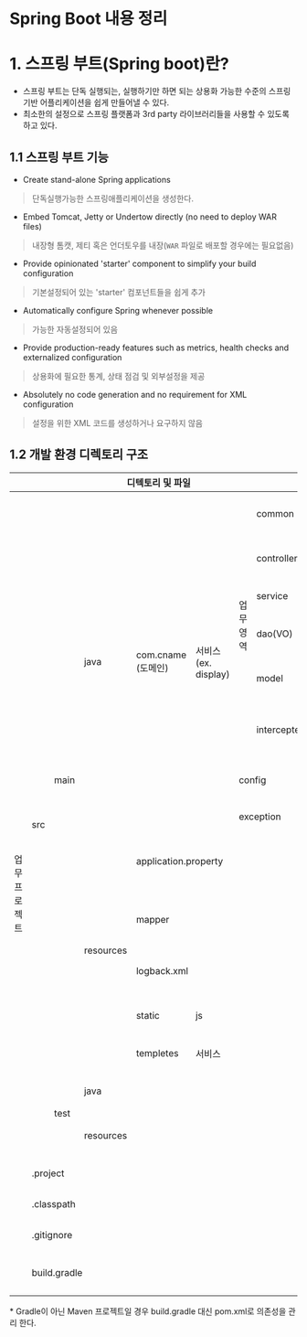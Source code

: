 Spring Boot 내용 정리
========================
# 1. 스프링 부트(Spring boot)란?
* 스프링 부트는 단독 실행되는, 실행하기만 하면 되는 상용화 가능한 수준의 스프링 기반 어플리케이션을 쉽게 만들어낼 수 있다. 
* 최소한의 설정으로 스프링 플랫폼과 3rd party 라이브러리들을 사용할 수 있도록 하고 있다. 
## 1.1 스프링 부트 기능
* Create stand-alone Spring applications
> 단독실행가능한 스프링애플리케이션을 생성한다.
* Embed Tomcat, Jetty or Undertow directly (no need to deploy WAR files)
> 내장형 톰캣, 제티 혹은 언더토우를 내장(```WAR``` 파일로 배포할 경우에는 필요없음)
* Provide opinionated 'starter' component to simplify your build configuration
> 기본설정되어 있는 'starter' 컴포넌트들을 쉽게 추가
* Automatically configure Spring whenever possible
> 가능한 자동설정되어 있음
* Provide production-ready features such as metrics, health checks and externalized configuration
> 상용화에 필요한 통계, 상태 점검 및 외부설정을 제공
* Absolutely no code generation and no requirement for XML configuration
> 설정을 위한 XML 코드를 생성하거나 요구하지 않음



## 1.2 개발 환경 디렉토리 구조
<table class="tg">
<thead>
  <tr>
    <th class="tg-gdc4" colspan="8">디텍토리 및 파일</th>
    <th class="tg-gdc4">설명</th>
  </tr>
</thead>
<tbody>
  <tr>
    <td class="tg-c3ow" rowspan="19">업무 프로젝트</td>
    <td class="tg-c3ow" rowspan="15">src</td>
    <td class="tg-c3ow" rowspan="13">main</td>
    <td class="tg-c3ow" rowspan="8">java</td>
    <td class="tg-c3ow" rowspan="8">com.cname<br>(도메인)</td>
    <td class="tg-c3ow" rowspan="8">서비스<br>(ex. display)</td>
    <td class="tg-c3ow" rowspan="6">업무 영역</td>
    <td class="tg-0pky">common</td>
    <td class="tg-0pky">프로젝트 내에서 사용하는 공통 모듈</td>
  </tr>
  <tr>
    <td class="tg-0pky">controller</td>
    <td class="tg-0pky">서블릿 요청을 처리하는 컨트롤러</td>
  </tr>
  <tr>
    <td class="tg-0pky">service</td>
    <td class="tg-0pky">비지니스 로직 처리</td>
  </tr>
  <tr>
    <td class="tg-0pky">dao(VO)</td>
    <td class="tg-0pky">데이터 access를 위한 로직</td>
  </tr>
  <tr>
    <td class="tg-0pky">model</td>
    <td class="tg-0pky">데이터를 저장하는 POJO 객체</td>
  </tr>
  <tr>
    <td class="tg-0pky">intercepter</td>
    <td class="tg-0pky">controller 클래스 호출 전에 비지니스 로직 처리</td>
  </tr>
  <tr>
    <td class="tg-0pky" colspan="2">config</td>
    <td class="tg-0pky">프로젝트 내의 configuration 설정 bean</td>
  </tr>
  <tr>
    <td class="tg-0pky" colspan="2">exception</td>
    <td class="tg-0pky">전역 예외처리 클래스</td>
  </tr>
  <tr>
    <td class="tg-0pky" rowspan="5">resources</td>
    <td class="tg-0pky" colspan="4">application.property</td>
    <td class="tg-0pky">업무 프로세스 환경 별 설정 및 property 정보 저장</td>
  </tr>
  <tr>
    <td class="tg-0pky" colspan="4">mapper</td>
    <td class="tg-0pky">mybatis 관련 설정 및 xml query 파일 저장</td>
  </tr>
  <tr>
    <td class="tg-0pky" colspan="4">logback.xml</td>
    <td class="tg-0pky">업무 프로젝트 별 로그 설정 저장</td>
  </tr>
  <tr>
    <td class="tg-0pky">static</td>
    <td class="tg-0pky" colspan="3">js</td>
    <td class="tg-0pky">업무 로직 javascript 파일</td>
  </tr>
  <tr>
    <td class="tg-0pky">templetes</td>
    <td class="tg-0pky" colspan="3">서비스</td>
    <td class="tg-0pky">Thymeleaf 파일 저장</td>
  </tr>
  <tr>
    <td class="tg-0pky" rowspan="2">test</td>
    <td class="tg-0pky">java</td>
    <td class="tg-0pky" colspan="4"></td>
    <td class="tg-0pky">테스트에 필요한 Junit 테스트 케이스</td>
  </tr>
  <tr>
    <td class="tg-0pky">resources</td>
    <td class="tg-0pky" colspan="4"></td>
    <td class="tg-0pky">테스트에 필요한 설정 관련 파일</td>
  </tr>
  <tr>
    <td class="tg-0pky" colspan="7">.project</td>
    <td class="tg-0pky">STS 프로젝트 설정 파일</td>
  </tr>
  <tr>
    <td class="tg-0pky" colspan="7">.classpath</td>
    <td class="tg-0pky">STS 클래스패스 설정 파일</td>
  </tr>
  <tr>
    <td class="tg-0pky" colspan="7">.gitignore</td>
    <td class="tg-0pky">git 제외 대상 파일 등록</td>
  </tr>
  <tr>
    <td class="tg-0pky" colspan="7">build.gradle</td>
    <td class="tg-0pky">Gradle 설정 파일-의존성 관리</td>
  </tr>
</tbody>
</table>
* Gradle이 아닌 Maven 프로젝트일 경우 build.gradle 대신 pom.xml로 의존성을 관리 한다. 

